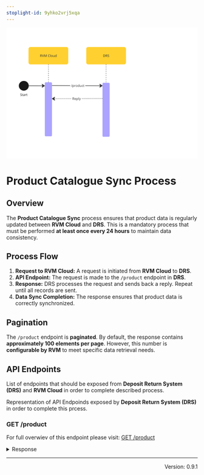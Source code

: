 ```yaml
---
stoplight-id: 9yhko2vrj5xqa
---
```


![DepositCatalogueSync.png](../../assets/images/DepositCatalogueSync.png)

# Product Catalogue Sync Process

## Overview

The **Product Catalogue Sync** process ensures that product data is regularly updated between **RVM Cloud** and **DRS**. This is a mandatory process that must be performed **at least once every 24 hours** to maintain data consistency.

## Process Flow

1. **Request to RVM Cloud:** A request is initiated from **RVM Cloud** to **DRS**.
2. **API Endpoint:** The request is made to the `/product` endpoint in **DRS**.
3. **Response:** DRS processes the request and sends back a reply. Repeat until all records are sent.
4. **Data Sync Completion:** The response ensures that product data is correctly synchronized.

## Pagination

The `/product` endpoint is **paginated**. By default, the response contains **approximately 100 elements per page**. However, this number is **configurable by RVM** to meet specific data retrieval needs.

## API Endpoints

List of endpoints that should be exposed from **Deposit Return System (DRS)** and **RVM Cloud** in order to complete described process.

<!--
type: tab
title: DRS
-->
Representation of API Endpoinds exposed by **Deposit Return System (DRS)** in order to complete this prcess.

### GET /product

For full overwiev of this endpoint please visit: [GET /product](https://kaucja.stoplight.io/docs/rvm-api/i8big2em2kghv-get-product-data)

<details>
<summary>Response</summary>

```yaml jsonSchema
  $ref: '../../models/Product.yaml'
```

</details>

<!-- type: tab-end -->

---
<div style="text-align: right"> Version: 0.9.1</div>
